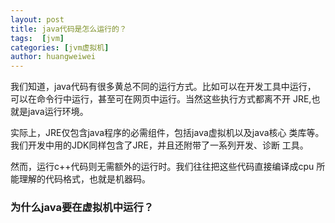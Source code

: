 ```yaml
---
layout: post
title: java代码是怎么运行的？
tags:  [jvm]
categories: [jvm虚拟机]
author: huangweiwei
---
```


我们知道，java代码有很多黄总不同的运行方式。比如可以在开发工具中运行，
可以在命令行中运行，甚至可在网页中运行。当然这些执行方式都离不开
JRE,也就是java运行环境。  

实际上，JRE仅包含java程序的必需组件，包括java虚拟机以及java核心
类库等。我们开发中用的JDK同样包含了JRE，并且还附带了一系列开发、诊断
工具。  

然而，运行c++代码则无需额外的运行时。我们往往把这些代码直接编译成cpu
所能理解的代码格式，也就是机器码。  

### 为什么java要在虚拟机中运行？